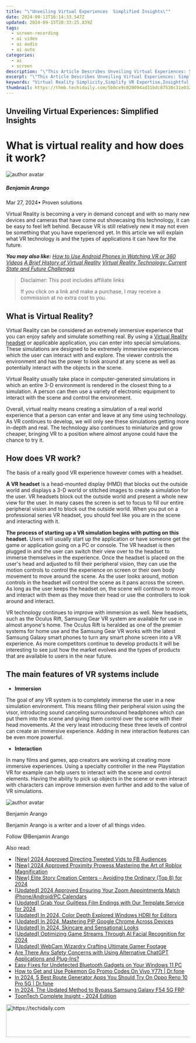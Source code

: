 ```yaml
---
title: "\"Unveiling Virtual Experiences  Simplified Insights\""
date: 2024-09-11T16:14:33.547Z
updated: 2024-09-15T20:33:25.839Z
tags: 
  - screen-recording
  - ai video
  - ai audio
  - ai auto
categories: 
  - ai
  - screen
description: "\"This Article Describes Unveiling Virtual Experiences: Simplified Insights\""
excerpt: "\"This Article Describes Unveiling Virtual Experiences: Simplified Insights\""
keywords: "Virtual Reality Simplicity,Simplify VR Expertise,Insightful VR Access,Easy VR Understanding,VR Experience Clarity,Insights in Virtual Worlds,Streamlined VR Learning"
thumbnail: https://thmb.techidaily.com/5b0ce9c020094ad31bdc87530c31e032109184ed98794f1ba27d0b681ad3c785.jpg
---
```


## Unveiling Virtual Experiences: Simplified Insights

# What is virtual reality and how does it work?

![author avatar](https://images.wondershare.com/filmora/article-images/benjamin-arango-author.jpg)

##### Benjamin Arango

 Mar 27, 2024• Proven solutions

 Virtual Reality is becoming a very in demand concept and with so many new devices and cameras that have come out showcasing this technology, it can be easy to feel left behind. Because VR is still relatively new it may not even be something that you have experienced yet. In this article we will explain what VR technology is and the types of applications it can have for the future.

 **_You may also like:_**
_[How to Use Android Phones in Watching VR or 360 Videos](https://tools.techidaily.com/wondershare/filmora/download/)_
_[A Brief History of Virtual Reality](https://tools.techidaily.com/wondershare/filmora/download/)_
_[Virtual Reality Technology: Current State and Future Challenges]( https://filmora.wondershare.com/virtual-reality/virtual-reality-technology-current-state-and-future-challenges.html)_

>  Disclaimer: This post includes affiliate links
>
>  If you click on a link and make a purchase, I may receive a commission at no extra cost to you.
>

## What is Virtual Reality?

 Virtual Reality can be considered an extremely immersive experience that you can enjoy safely and simulate something real. By using a [Virtual Reality headset]( https://filmora.wondershare.com/virtual-reality/what-is-vr-headset.html) or applicable application, you can enter into special simulations. These simulations are designed to be extremely immersive experiences which the user can interact with and explore. The viewer controls the environment and has the power to look around at any scene as well as potentially interact with the objects in the scene.

 Virtual Reality usually take place in computer-generated simulations in which an entire 3-D environment is rendered in the closest thing to a simulation. A person can then use a variety of electronic equipment to interact with the scene and control the environment.

 Overall, virtual reality means creating a simulation of a real world experience that a person can enter and leave at any time using technology. As VR continues to develop, we will only see these simulations getting more in-depth and real. The technology also continues to miniaturize and grow cheaper, bringing VR to a position where almost anyone could have the chance to try it.

## How does VR work?

 The basis of a really good VR experience however comes with a headset.

**A VR headset** is a head-mounted display (HMD) that blocks out the outside world and displays a 3-D world or stitched images to create a simulation for the user. VR headsets block out the outside world and present a whole new view for the user. In many cases the screen is set to focus to fill our entire peripheral vision and to block out the outside world. When you put on a professional series VR headset, you should feel like you are in the scene and interacting with it.

**The process of starting up a VR simulation begins with putting on this headset.** Users will usually start up the application or have someone get the game or application going on a PC or console. The VR headset is then plugged in and the user can switch their view over to the headset to immerse themselves in the experience. Once the headset is placed on the user's head and adjusted to fill their peripheral vision, they can use the motion controls to control the experience on screen or their own body movement to move around the scene. As the user looks around, motion controls in the headset will control the scene as it pans across the screen. As long as the user keeps the headset on, the scene will continue to move and interact with them as they move their head or use the controllers to look around and interact.

 VR technology continues to improve with immersion as well. New headsets, such as the Oculus Rift, Samsung Gear VR system are available for use in almost anyone's home. The Oculus Rift is heralded as one of the premier systems for home use and the Samsung Gear VR works with the latest Samsung Galaxy smart phones to turn any smart phone screen into a VR experience. As more competitors continue to develop products it will be interesting to see just how the market evolves and the types of products that are available to users in the near future.

## The main features of VR systems include

* **Immersion**

 The goal of any VR system is to completely immerse the user in a new simulation environment. This means filling their peripheral vision using the visor, introducing sound canceling surroundsound headphones which can put them into the scene and giving them control over the scene with their head movements. At the very least introducing these three levels of control can create an immersive experience. Adding in new interaction features can be even more powerful.

* **Interaction**

 In many films and games, app creators are working at creating more immersive experiences. Using a specialty controller in the new Playstation VR for example can help users to interact with the scene and control elements. Having the ability to pick up objects in the scene or even interact with characters can improve immersion even further and add to the value of VR simulations.

![author avatar](https://images.wondershare.com/filmora/article-images/benjamin-arango-author.jpg)

Benjamin Arango

Benjamin Arango is a writer and a lover of all things video.

Follow @Benjamin Arango


<ins class="adsbygoogle"
     style="display:block"
     data-ad-format="autorelaxed"
     data-ad-client="ca-pub-7571918770474297"
     data-ad-slot="1223367746"></ins>



<ins class="adsbygoogle"
     style="display:block"
     data-ad-client="ca-pub-7571918770474297"
     data-ad-slot="8358498916"
     data-ad-format="auto"
     data-full-width-responsive="true"></ins>


<span class="atpl-alsoreadstyle">Also read:</span>
<div><ul>
<li><a href="https://twitter-videos.techidaily.com/new-2024-approved-directing-tweeted-vids-to-fb-audiences/"><u>[New] 2024 Approved Directing Tweeted Vids to FB Audiences</u></a></li>
<li><a href="https://article-helps.techidaily.com/new-2024-approved-proximity-prowess-mastering-the-art-of-roblox-magnification/"><u>[New] 2024 Approved Proximity Prowess Mastering the Art of Roblox Magnification</u></a></li>
<li><a href="https://article-helps.techidaily.com/new-elite-story-creation-centers-avoiding-the-ordinary-top-8-for-2024/"><u>[New] Elite Story Creation Centers – Avoiding the Ordinary (Top 8) for 2024</u></a></li>
<li><a href="https://video-screen-grab.techidaily.com/updated-2024-approved-ensuring-your-zoom-appointments-match-iphoneandroidpc-calendars/"><u>[Updated] 2024 Approved Ensuring Your Zoom Appointments Match iPhone/Android/PC Calendars</u></a></li>
<li><a href="https://article-helps.techidaily.com/updated-grab-your-guiltless-film-endings-with-our-template-service-for-2024/"><u>[Updated] Grab Your Guiltless Film Endings with Our Template Service for 2024</u></a></li>
<li><a href="https://article-helps.techidaily.com/updated-in-2024-color-depth-explored-windows-hdri-for-editors/"><u>[Updated] In 2024, Color Depth Explored Windows HDRI for Editors</u></a></li>
<li><a href="https://article-helps.techidaily.com/updated-in-2024-mastering-pip-google-chrome-across-devices/"><u>[Updated] In 2024, Mastering PIP Google Chrome Across Devices</u></a></li>
<li><a href="https://article-helps.techidaily.com/updated-in-2024-skincare-and-sensational-looks/"><u>[Updated] In 2024, Skincare and Sensational Looks</u></a></li>
<li><a href="https://remote-screen-capture.techidaily.com/updated-optimizing-game-streams-through-ai-facial-recognition-for-2024/"><u>[Updated] Optimizing Game Streams Through AI Facial Recognition for 2024</u></a></li>
<li><a href="https://screen-recording.techidaily.com/updated-webcam-wizardry-crafting-ultimate-gamer-footage/"><u>[Updated] WebCam Wizardry Crafting Ultimate Gamer Footage</u></a></li>
<li><a href="https://tech-hub.techidaily.com/are-there-any-safety-concerns-with-using-alternative-chatgpt-applications-and-plug-ins/"><u>Are There Any Safety Concerns with Using Alternative ChatGPT Applications and Plug-Ins?</u></a></li>
<li><a href="https://common-error.techidaily.com/easy-fixes-for-undetected-bluetooth-gadgets-on-your-windows-11-pc/"><u>Easy Fixes for Undetected Bluetooth Gadgets on Your Windows 11 PC</u></a></li>
<li><a href="https://change-location.techidaily.com/how-to-get-and-use-pokemon-go-promo-codes-on-vivo-y77t-drfone-by-drfone-virtual-android/"><u>How to Get and Use Pokemon Go Promo Codes On Vivo Y77t | Dr.fone</u></a></li>
<li><a href="https://change-location.techidaily.com/in-2024-5-best-route-generator-apps-you-should-try-on-oppo-reno-10-pro-5g-drfone-by-drfone-virtual-android/"><u>In 2024, 5 Best Route Generator Apps You Should Try On Oppo Reno 10 Pro 5G | Dr.fone</u></a></li>
<li><a href="https://android-frp.techidaily.com/in-2024-the-updated-method-to-bypass-samsung-galaxy-f54-5g-frp-by-drfone-android/"><u>In 2024, The Updated Method to Bypass Samsung Galaxy F54 5G FRP</u></a></li>
<li><a href="https://article-helps.techidaily.com/toontech-complete-insight-2024-edition/"><u>ToonTech Complete Insight - 2024 Edition</u></a></li>
</ul></div>

<!-- affiliate ads begin -->
<a href="https://wigfever.sjv.io/c/5597632/2014849/22899" target="_top" id="2014849">
  <img src="//a.impactradius-go.com/display-ad/22899-2014849" border="0" alt="https://techidaily.com" width="728" height="90"/>
</a>
<img height="0" width="0" src="https://wigfever.sjv.io/i/5597632/2014849/22899" style="position:absolute;visibility:hidden;" border="0" />
<!-- affiliate ads end -->

